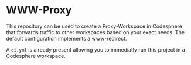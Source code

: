 # WWW-Proxy

This repository can be used to create a Proxy-Workspace in Codesphere that forwards traffic to other workspaces based on your exact needs.
The default configuration implements a www-redirect.

A `ci.yml` is already present allowing you to immediatly run this project in a Codesphere workspace.
